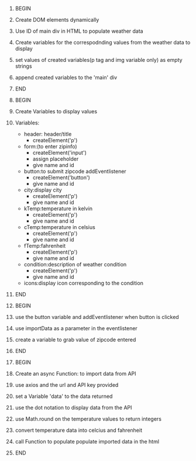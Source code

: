 
1. BEGIN
2. Create DOM elements dynamically
3. Use ID of main div in HTML to populate weather data
4. Create variables for the correspodnding values from the weather data to display
5. set values of created variables(p tag and img variable only) as empty strings
6. append created variables to the 'main' div 
7. END

1. BEGIN
2. Create Variables to display values
2. Variables:
    * header: header/title
        * createElement('p')
    * form:(to enter zipinfo)
        * createElement('input')
        * assign placeholder
        * give name and id
    * button:to submit zipcode addEventlistener
        * createElement('button')
        * give name and id
    * city:display city
       * createElement('p')
       * give name and id
    * kTemp:temperature in kelvin    
        * createElement('p')
        * give name and id
    * cTemp:temperature in celsius
        * createElement('p')
        * give name and id
    * fTemp:fahrenheit
        * createElement('p')
        * give name and id
    * condition:description of weather condition
        * createElement('p')
        * give name and id
    * icons:display icon corresponding to the condition
3. END

1. BEGIN
2. use the button variable and addEventlistener when button is clicked
3. use importData as a parameter in the eventlistener
4. create a variable to grab value of zipcode entered
5. END

1. BEGIN
2. Create an async Function: to import data from API
3. use axios and the url and API key provided 
4. set a Variable 'data' to the data returned
5. use the dot notation to display data from the API 
6. use Math.round on the temperature values to return integers
7. convert temperature data into celcius and fahrenheit
8. call Function to populate populate imported data in the html
9. END

